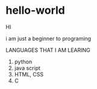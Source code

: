 # hello-world

HI 

i am just a beginner to programing 

LANGUAGES THAT I AM LEARING 
1. python 
2. java script 
3. HTML, CSS
4. C



